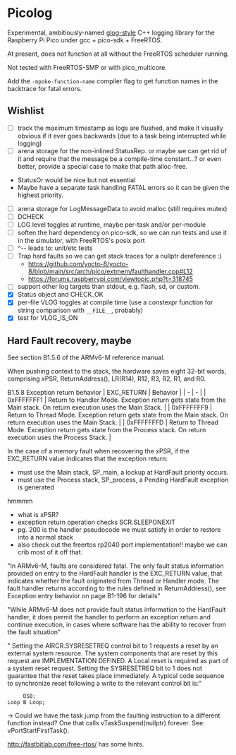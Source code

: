 # Picolog

Experimental, ambitiously-named [glog-style](https://github.com/google/glog) C++ logging library for the Raspberry Pi Pico under gcc + pico-sdk + FreeRTOS.

At present, does not function at all without the FreeRTOS scheduler running.

Not tested with FreeRTOS-SMP or with pico_multicore.

Add the `-mpoke-function-name` compiler flag to get function names in the backtrace for fatal errors.

## Wishlist

- [ ] track the maximum timestamp as logs are flushed, and make it visually obvious if it ever goes backwards (due to a task being interrupted while logging)
- [ ] arena storage for the non-inlined StatusRep. or maybe we can get rid of it and require that the message be a compile-time constant...? or even better, provide a special case to make that path alloc-free.
- StatusOr would be nice but not essential
- Maybe have a separate task handling FATAL errors so it can be given the highest priority.
- [ ] arena storage for LogMessageData to avoid malloc (still requires mutex)
- [ ] DCHECK
- [ ] LOG level toggles at runtime, maybe per-task and/or per-module
- [ ] soften the hard dependency on pico-sdk, so we can run tests and use it in the simulator, with FreeRTOS's posix port
- [ ] ^-- leads to: unit/etc tests
- [ ] Trap hard faults so we can get stack traces for a nullptr dereference :)
  - https://github.com/yocto-8/yocto-8/blob/main/src/arch/pico/extmem/faulthandler.cpp#L12
  - https://forums.raspberrypi.com/viewtopic.php?t=318745
- [ ] support other log targets than stdout, e.g. flash, sd, or custom.
- [x] Status object and CHECK_OK
- [x] per-file VLOG toggles at compile time (use a constexpr function for string comparison with `__FILE__`, probably)
- [x] test for VLOG_IS_ON

## Hard Fault recovery, maybe

See section B1.5.6 of the ARMv6-M reference manual.

When pushing context to the stack, the hardware saves eight 32-bit words, comprising xPSR, ReturnAddress(), LR(R14), R12, R3, R2, R1, and R0.

B1.5.8 Exception return behavior
| EXC_RETURN | Behavior |
| - | - |
| 0xFFFFFFF1 | Return to Handler Mode. Exception return gets state from the Main stack. On return execution uses the Main Stack. |
| 0xFFFFFFF9 | Return to Thread Mode. Exception return gets state from the Main stack. On return execution uses the Main Stack. |
| 0xFFFFFFFD | Return to Thread Mode. Exception return gets state from the Process stack. On return execution uses the Process Stack. |

In the case of a memory fault when recovering the xPSR, if the EXC_RETURN value indicates that the exception return:
- must use the Main stack, SP_main, a lockup at HardFault priority occurs.
- must use the Process stack, SP_process, a Pending HardFault exception is generated

hmmmm
- what is xPSR?
- exception return operation checks SCR.SLEEPONEXIT
- pg. 200 is the handler pseudocode we must satisfy in order to restore into a normal stack
- also check out the freertos rp2040 port implementation!! maybe we can crib most of it off that.

"In ARMv6-M, faults are considered fatal. The only fault status information provided on entry to the HardFault
handler is the EXC_RETURN value, that indicates whether the fault originated from Thread or Handler mode. The
fault handler returns according to the rules defined in ReturnAddress(), see Exception entry behavior on
page B1-196 for details"

"While ARMv6-M does not provide
fault status information to the HardFault handler, it does permit the handler to perform an exception return and
continue execution, in cases where software has the ability to recover from the fault situation"

" Setting the AIRCR.SYSRESETREQ control bit to 1 requests a reset by an
external system resource. The system components that are reset by this request are IMPLEMENTATION DEFINED. A
Local reset is required as part of a system reset request.
Setting the SYSRESETREQ bit to 1 does not guarantee that the reset takes place immediately. A typical code
sequence to synchronize reset following a write to the relevant control bit is:"
```
     DSB;
Loop B Loop;
```

-> Could we have the task jump from the faulting instruction to a different function instead? One that calls vTaskSuspend(nullptr) forever. See: vPortStartFirstTask().

http://fastbitlab.com/free-rtos/ has some hints.